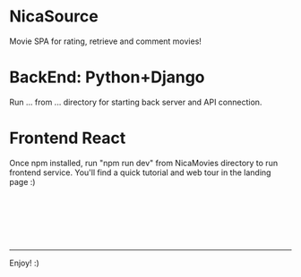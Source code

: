 # NicaSource
Movie SPA for rating, retrieve and comment movies!

# BackEnd: Python+Django
Run ...  from ... directory for starting back server and API connection.

# Frontend React
Once npm installed, run "npm run dev" from NicaMovies directory to run frontend service. You'll find a quick tutorial and web tour in the landing page :) 


<br/>
<br/>
<br/>
<br/>
<br/>

-------------------------------------------------------------------------------------------------
Enjoy! :)
